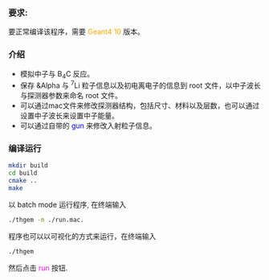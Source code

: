 ### 要求: 
要正常编译该程序，需要 <font color=orange>Geant4 10</font> 版本。

### 介绍
- 模拟中子与 B<sub>4</sub>C 反应。
- 保存 &Alpha 与 <sup>7</sup>Li 粒子信息以及初电离电子的信息到 root 文件，以中子波长与探测器参数来命名 root 文件。
- 可以通过mac文件来修改探测器结构，包括尺寸、材料以及层数，也可以通过设置中子波长来设置中子能量。
- 可以通过自带的 <font color=blue>gun</font> 来修改入射粒子信息。


### 编译运行
```bash
mkdir build
cd build
cmake ..
make
```
以 batch mode 运行程序, 在终端输入 
```bash
./thgem -m ./run.mac.
```
程序也可以以可视化的方式来运行，在终端输入
```bash
./thgem
```
然后点击 <font color=magenta>run</font> 按钮.
